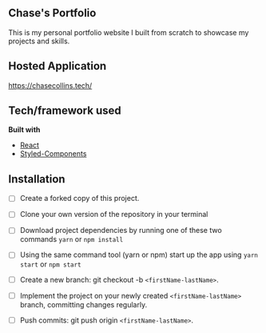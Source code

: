 ## Chase's Portfolio
This is my personal portfolio website I built from scratch to showcase my projects and skills. 

## Hosted Application
https://chasecollins.tech/

## Tech/framework used
<b>Built with</b>
- [React](https://reactjs.org/)
- [Styled-Components](https://styled-components.com/)

## Installation
- [ ] Create a forked copy of this project.
- [ ] Clone your own version of the repository in your terminal
- [ ] Download project dependencies by running one of these two commands `yarn` or `npm install`
- [ ] Using the same command tool (yarn or npm) start up the app using `yarn start` or `npm start`
- [ ] Create a new branch: git checkout -b `<firstName-lastName>`.
- [ ] Implement the project on your newly created `<firstName-lastName>` branch, committing changes regularly.
- [ ] Push commits: git push origin `<firstName-lastName>`.

